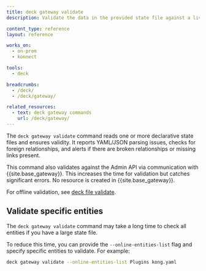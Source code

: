 ```yaml
---
title: deck gateway validate
description: Validate the data in the provided state file against a live Admin API.

content_type: reference
layout: reference

works_on:
  - on-prem
  - konnect

tools:
  - deck

breadcrumbs:
  - /deck/
  - /deck/gateway/

related_resources:
  - text: deck gateway commands
    url: /deck/gateway/
---
```


The `deck gateway validate` command reads one or more declarative state files and ensures validity. It reports YAML/JSON parsing issues, checks for foreign relationships, and alerts if there are broken relationships or missing links present.

This command also validates against the Admin API via communication with {{site.base_gateway}}. This increases the time for validation but catches significant errors. No resource is created in {{site.base_gateway}}.

For offline validation, see [deck file validate](/deck/file/validate/).

## Validate specific entities

The `deck gateway validate` command may take a long time to check all entities if you have a large state file.

To reduce this time, you can provide the `--online-entities-list` flag and specify specific entities to validate.
For example:

```bash
deck gateway validate --online-entities-list Plugins kong.yaml
```
